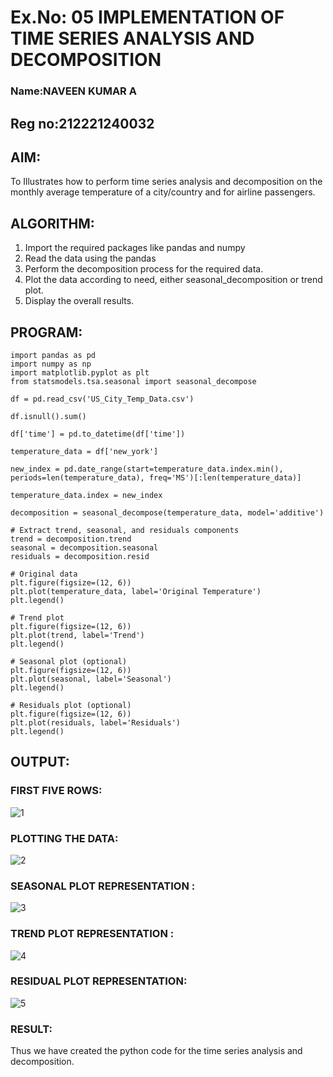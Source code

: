 # Ex.No: 05  IMPLEMENTATION OF TIME SERIES ANALYSIS AND DECOMPOSITION
### Name:NAVEEN KUMAR A
## Reg no:212221240032


## AIM:
To Illustrates how to perform time series analysis and decomposition on the monthly average temperature of a city/country and for airline passengers.

## ALGORITHM:
1. Import the required packages like pandas and numpy
2. Read the data using the pandas
3. Perform the decomposition process for the required data.
4. Plot the data according to need, either seasonal_decomposition or trend plot.
5. Display the overall results.

## PROGRAM:
```
import pandas as pd
import numpy as np
import matplotlib.pyplot as plt
from statsmodels.tsa.seasonal import seasonal_decompose

df = pd.read_csv('US_City_Temp_Data.csv')

df.isnull().sum()

df['time'] = pd.to_datetime(df['time'])

temperature_data = df['new_york']

new_index = pd.date_range(start=temperature_data.index.min(), periods=len(temperature_data), freq='MS')[:len(temperature_data)]

temperature_data.index = new_index

decomposition = seasonal_decompose(temperature_data, model='additive')

# Extract trend, seasonal, and residuals components
trend = decomposition.trend
seasonal = decomposition.seasonal
residuals = decomposition.resid

# Original data
plt.figure(figsize=(12, 6))
plt.plot(temperature_data, label='Original Temperature')
plt.legend()

# Trend plot
plt.figure(figsize=(12, 6))
plt.plot(trend, label='Trend')
plt.legend()

# Seasonal plot (optional)
plt.figure(figsize=(12, 6))
plt.plot(seasonal, label='Seasonal')
plt.legend()

# Residuals plot (optional)
plt.figure(figsize=(12, 6))
plt.plot(residuals, label='Residuals')
plt.legend()
```

## OUTPUT:
### FIRST FIVE ROWS:
![1](https://github.com/Ishu-Vasanth/TSA_EXP5/assets/94154614/7b1e35a4-5572-49c2-8c98-7f8f4444c3c5)

### PLOTTING THE DATA:
![2](https://github.com/Ishu-Vasanth/TSA_EXP5/assets/94154614/6dca8138-ffbc-49b0-b589-147beb74aa2e)

### SEASONAL PLOT REPRESENTATION :
![3](https://github.com/Ishu-Vasanth/TSA_EXP5/assets/94154614/4cc148c3-946d-45d0-81b1-de7901af9fc9)

### TREND PLOT REPRESENTATION :
![4](https://github.com/Ishu-Vasanth/TSA_EXP5/assets/94154614/09b7ae2f-d46e-4ae8-82e2-dc78ab65c2fb)

### RESIDUAL PLOT  REPRESENTATION:
![5](https://github.com/Ishu-Vasanth/TSA_EXP5/assets/94154614/fe2b4524-6196-422e-9627-28061be7da7c)

### RESULT:
Thus we have created the python code for the time series analysis and decomposition.
